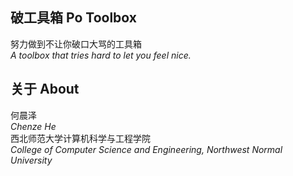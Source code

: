 ## 破工具箱 Po Toolbox
努力做到不让你破口大骂的工具箱  
*A toolbox that tries hard to let you feel nice.*
## 关于 About
何晨泽  
*Chenze He*  
西北师范大学计算机科学与工程学院  
*College of Computer Science and Engineering, Northwest Normal University*